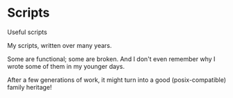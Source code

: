 # Scripts
Useful scripts

My scripts, written over many years. 

Some are functional; some are broken. And I don't even remember why I wrote some of them in my younger days.

After a few generations of work, it might turn into a good (posix-compatible) family heritage!
